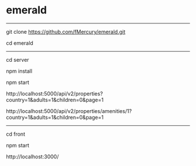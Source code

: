 # emerald
---------------------------

git clone https://github.com/fMercury/emerald.git

cd emerald

---------------------------

cd server

npm install 

npm start

http://localhost:5000/api/v2/properties?country=1&adults=1&children=0&page=1

http://localhost:5000/api/v2/properties/amenities/1?country=1&adults=1&children=0&page=1

---------------------------

cd front

npm start

http://localhost:3000/
